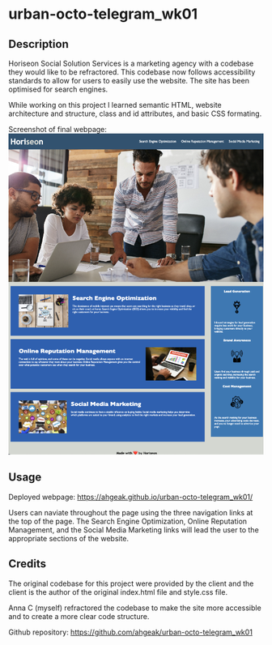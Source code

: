 # urban-octo-telegram_wk01

## Description

Horiseon Social Solution Services is a marketing agency with a codebase they would like to be refractored. This codebase now follows accessibility standards to allow for users to easily use the website. The site has been optimised for search engines.

While working on this project I learned semantic HTML, website architecture and structure, class and id attributes, and basic CSS formating.

Screenshot of final webpage:
    ![alt text](assets/images/horiseon_screenshot.png)

## Usage

Deployed webpage: https://ahgeak.github.io/urban-octo-telegram_wk01/

Users can naviate throughout the page using the three navigation links at the top of the page. The 
Search Engine Optimization, Online Reputation Management, and the Social Media Marketing links will lead the user to the appropriate sections of the website.

## Credits

The original codebase for this project were provided by the client and the client is the author of the original index.html file and style.css file.

Anna C (myself) refractored the codebase to make the site more accessible and to create a more clear code structure.

Github repository: https://github.com/ahgeak/urban-octo-telegram_wk01